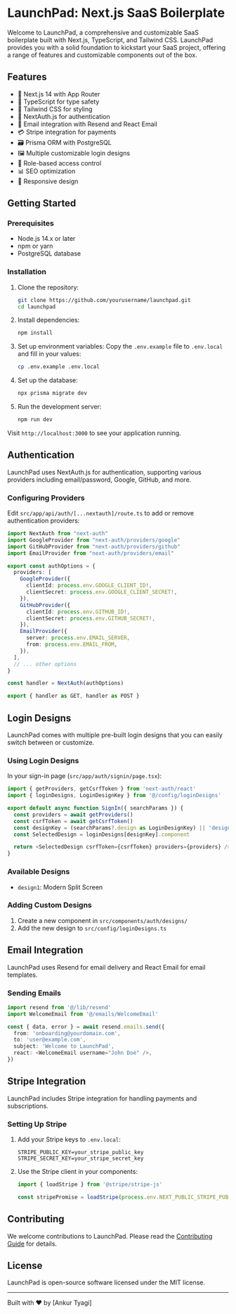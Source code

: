 # LaunchPad: Next.js SaaS Boilerplate

Welcome to LaunchPad, a comprehensive and customizable SaaS boilerplate built with Next.js, TypeScript, and Tailwind CSS. LaunchPad provides you with a solid foundation to kickstart your SaaS project, offering a range of features and customizable components out of the box.

## Features

- 🚀 Next.js 14 with App Router
- 💎 TypeScript for type safety
- 🎨 Tailwind CSS for styling
- 🔐 NextAuth.js for authentication
- 📧 Email integration with Resend and React Email
- 💳 Stripe integration for payments
- 🗃️ Prisma ORM with PostgreSQL
- 🖼️ Multiple customizable login designs
- 🚦 Role-based access control
- 📊 SEO optimization
- 📱 Responsive design

## Getting Started

### Prerequisites

- Node.js 14.x or later
- npm or yarn
- PostgreSQL database

### Installation

1. Clone the repository:
   ```bash
   git clone https://github.com/yourusername/launchpad.git
   cd launchpad
   ```

2. Install dependencies:
   ```bash
   npm install
   ```

3. Set up environment variables:
   Copy the `.env.example` file to `.env.local` and fill in your values:
   ```bash
   cp .env.example .env.local
   ```

4. Set up the database:
   ```bash
   npx prisma migrate dev
   ```

5. Run the development server:
   ```bash
   npm run dev
   ```

Visit `http://localhost:3000` to see your application running.

## Authentication

LaunchPad uses NextAuth.js for authentication, supporting various providers including email/password, Google, GitHub, and more.

### Configuring Providers

Edit `src/app/api/auth/[...nextauth]/route.ts` to add or remove authentication providers:

```typescript
import NextAuth from "next-auth"
import GoogleProvider from "next-auth/providers/google"
import GitHubProvider from "next-auth/providers/github"
import EmailProvider from "next-auth/providers/email"

export const authOptions = {
  providers: [
    GoogleProvider({
      clientId: process.env.GOOGLE_CLIENT_ID!,
      clientSecret: process.env.GOOGLE_CLIENT_SECRET!,
    }),
    GitHubProvider({
      clientId: process.env.GITHUB_ID!,
      clientSecret: process.env.GITHUB_SECRET!,
    }),
    EmailProvider({
      server: process.env.EMAIL_SERVER,
      from: process.env.EMAIL_FROM,
    }),
  ],
  // ... other options
}

const handler = NextAuth(authOptions)

export { handler as GET, handler as POST }
```

## Login Designs

LaunchPad comes with multiple pre-built login designs that you can easily switch between or customize.

### Using Login Designs

In your sign-in page (`src/app/auth/signin/page.tsx`):

```typescript
import { getProviders, getCsrfToken } from 'next-auth/react'
import { loginDesigns, LoginDesignKey } from '@/config/loginDesigns'

export default async function SignIn({ searchParams }) {
  const providers = await getProviders()
  const csrfToken = await getCsrfToken()
  const designKey = (searchParams?.design as LoginDesignKey) || 'design1'
  const SelectedDesign = loginDesigns[designKey].component

  return <SelectedDesign csrfToken={csrfToken} providers={providers} />
}
```

### Available Designs

- `design1`: Modern Split Screen

### Adding Custom Designs

1. Create a new component in `src/components/auth/designs/`
2. Add the new design to `src/config/loginDesigns.ts`

## Email Integration

LaunchPad uses Resend for email delivery and React Email for email templates.

### Sending Emails

```typescript
import resend from '@/lib/resend'
import WelcomeEmail from '@/emails/WelcomeEmail'

const { data, error } = await resend.emails.send({
  from: 'onboarding@yourdomain.com',
  to: 'user@example.com',
  subject: 'Welcome to LaunchPad',
  react: <WelcomeEmail username="John Doe" />,
})
```

## Stripe Integration

LaunchPad includes Stripe integration for handling payments and subscriptions.

### Setting Up Stripe

1. Add your Stripe keys to `.env.local`:
   ```
   STRIPE_PUBLIC_KEY=your_stripe_public_key
   STRIPE_SECRET_KEY=your_stripe_secret_key
   ```

2. Use the Stripe client in your components:
   ```typescript
   import { loadStripe } from '@stripe/stripe-js'

   const stripePromise = loadStripe(process.env.NEXT_PUBLIC_STRIPE_PUBLIC_KEY!)
   ```

## Contributing

We welcome contributions to LaunchPad. Please read the [Contributing Guide](CONTRIBUTING.md) for details.

## License

LaunchPad is open-source software licensed under the MIT license.

---

Built with ❤️ by [Ankur Tyagi]